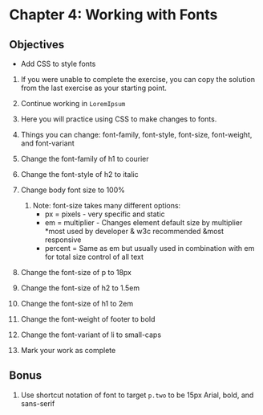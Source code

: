 # Chapter 4: Working with Fonts

## Objectives
* Add CSS to style fonts

 
1. If you were unable to complete the exercise, you can copy the solution from the last exercise as your starting point.

1. Continue working in `LoremIpsum` 

1. Here you will practice using CSS to make changes to fonts.

1. Things you can change: font-family, font-style, font-size, font-weight, and font-variant

1. Change the font-family of h1 to courier

1. Change the font-style of h2 to italic

1. Change body font size to 100%
    1. Note: font-size takes many different options: 
        * px = pixels - very specific and static
        * em = multiplier - Changes element default size by multiplier
            *most used by developer & w3c recommended 
            &most responsive
        * percent = Same as em but usually used in combination with em for total size control of all text

1. Change the font-size of p to 18px

1. Change the font-size of h2 to 1.5em

1. Change the font-size of h1 to 2em

1. Change the font-weight of footer to bold

1. Change the font-variant of li to small-caps

1. Mark your work as complete

## Bonus 
1. Use shortcut notation of font to target `p.two` to be 15px Arial, bold, and sans-serif
    

  
